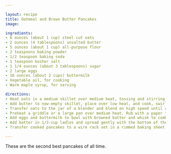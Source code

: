 ```yaml
---

layout: recipe
title: Oatmeal and Brown Butter Pancakes
image: 

ingredients:
- 6 ounces (about 1 cup) steel cut oats
- 2 ounces (4 tablespoons) unsalted butter
- 5 ounces (about 1 cup) all-purpose flour
- 2 teaspoons baking powder
- 1/2 teaspoon baking soda
- 1 teaspoon kosher salt
- 1 1/4 ounces (about 3 tablespoons) sugar
- 2 large eggs
- 16 ounces (about 2 cups) buttermilk
- Vegetable oil, for cooking
- Warm maple syrup, for serving

directions:
- Heat oats in a medium skillet over medium heat, tossing and stirring frequently, until toasted and nutty, about 4 minutes. Transfer to a bowl and allow to cool slightly.
- Add butter to now-empty skillet, place over low heat, and cook, swirling constantly, until solids turn a golden brown and butter smells nutty, about 2 minutes. Transfer to a second bowl.
- Transfer oats to the jar of a blender and blend on high speed until completely powdered, about 1 minute. Return to bowl. Add flour, baking powder, baking soda, salt, and sugar, and whisk to combine.
- Preheat a griddle or a large pan over medium heat. Rub with a paper towel dipped in oil.
- Add eggs and buttermilk to bowl with browned butter and whisk to combine. Dump dry ingredients into wet ingredients and whisk until just incorporated and no dry pockets or streaks of flour remain but batter is still lumpy.
- Add batter in 1/3-cup ladles and spread gently with the bottom of the ladle into 4-inch disks. Cook without disturbing until bubbles form on the top surface and bottom is a deep golden brown (peek underneath with a spatula). Carefully flip pancakes and continue cooking until second side is golden brown.
- Transfer cooked pancakes to a wire rack set in a rimmed baking sheet and store in a warm oven while you cook the remaining pancakes. Serve pancakes immediately with warm maple syrup.

---
```

These are the second best pancakes of all time. 